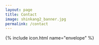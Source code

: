 ```yaml
---
layout: page
title: Contact
image: shinkang2_banner.jpg
permalink: /contact
---
```


{% include icon.html name="envelope" %}
